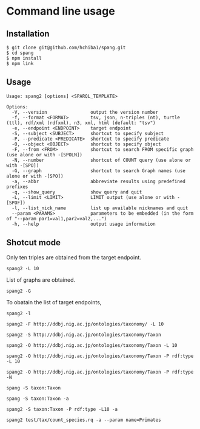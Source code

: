 # Command line usage

## Installation
    $ git clone git@github.com/hchiba1/spang.git
    $ cd spang
    $ npm install
    $ npm link

## Usage
    Usage: spang2 [options] <SPARQL_TEMPLATE>
    
    Options:
      -V, --version                output the version number
      -f, --format <FORMAT>        tsv, json, n-triples (nt), turtle (ttl), rdf/xml (rdfxml), n3, xml, html (default: "tsv")
      -e, --endpoint <ENDPOINT>    target endpoint
      -S, --subject <SUBJECT>      shortcut to specify subject
      -P, --predicate <PREDICATE>  shortcut to specify predicate
      -O, --object <OBJECT>        shortcut to specify object
      -F, --from <FROM>            shortcut to search FROM specific graph (use alone or with -[SPOLN])
      -N, --number                 shortcut of COUNT query (use alone or with -[SPO])
      -G, --graph                  shortcut to search Graph names (use alone or with -[SPO])
      -a, --abbr                   abbreviate results using predefined prefixes
      -q, --show_query             show query and quit
      -L, --limit <LIMIT>          LIMIT output (use alone or with -[SPOF])
      -l, --list_nick_name         list up available nicknames and quit
      --param <PARAMS>             parameters to be embedded (in the form of "--param par1=val1,par2=val2,...")
      -h, --help                   output usage information

## Shotcut mode
Only ten triples are obtained from the target endpoint.
```
spang2 -L 10
```
List of graphs are obtained.
```
spang2 -G
```
To obatain the list of target endpoints,
```
spang2 -l
```

```
spang2 -F http://ddbj.nig.ac.jp/ontologies/taxonomy/ -L 10
```

```
spang2 -S http://ddbj.nig.ac.jp/ontologies/taxonomy/Taxon
```

```
spang2 -O http://ddbj.nig.ac.jp/ontologies/taxonomy/Taxon -L 10
```

```
spang2 -O http://ddbj.nig.ac.jp/ontologies/taxonomy/Taxon -P rdf:type -L 10
```


```
spang2 -O http://ddbj.nig.ac.jp/ontologies/taxonomy/Taxon -P rdf:type -N
```


```
spang -S taxon:Taxon
```


```
spang -S taxon:Taxon -a
```

```
spang2 -S taxon:Taxon -P rdf:type -L10 -a
```

```
spang2 test/tax/count_species.rq -a --param name=Primates
```
